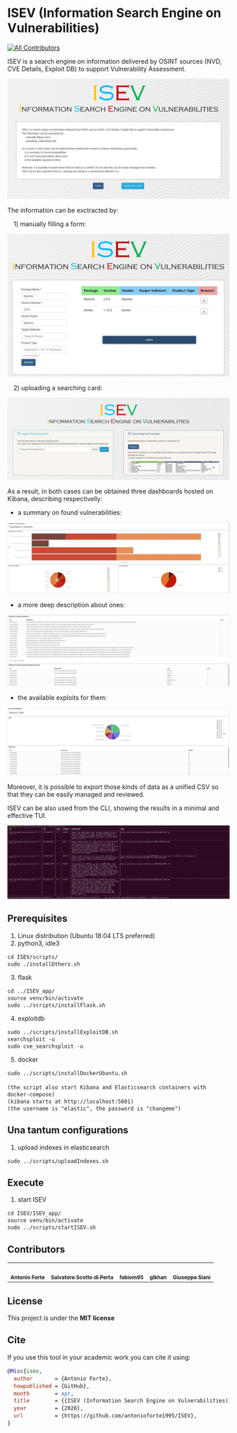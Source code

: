 # ISEV (Information Search Engine on Vulnerabilities)
<!-- ALL-CONTRIBUTORS-BADGE:START - Do not remove or modify this section -->
[![All Contributors](https://img.shields.io/badge/all_contributors-5-orange.svg?style=flat-square)](#contributors-)
<!-- ALL-CONTRIBUTORS-BADGE:END -->

ISEV is a search engine on information delivered by OSINT sources (NVD, CVE Details, Exploit DB) to support Vulnerability Assessment.
<!-- ![alt text] -->
![](https://raw.githubusercontent.com/antonioforte1995/ISEV/master/ISEV_app/static/assets/img/scenery/Home.JPG?token=AO6ZS5VH5JHQA5DLN677PD3APU5D2)

The information can be exctracted by:

 1) manually filling a form:
<!-- ![alt text] -->
![](https://raw.githubusercontent.com/antonioforte1995/ISEV/master/ISEV_app/static/assets/img/scenery/Form.JPG?token=AO6ZS5U4FSZFII4MWICLKHTAPUY5Y)

 2) uploading a searching card:
<!-- ![alt text] -->
![](https://raw.githubusercontent.com/antonioforte1995/ISEV/master/ISEV_app/static/assets/img/scenery/Searching_Card.JPG?token=AO6ZS5VBI2C4FH2JJEO6GSDAPUZFC)

As a result, in both cases can be obtained three dashboards hosted on Kibana, describing respectivelly:

  - a summary on found vulnerabilities:
<!-- ![alt text] -->
![](https://raw.githubusercontent.com/antonioforte1995/ISEV/master/ISEV_app/static/assets/img/scenery/Summary_Dashboard.JPG?token=AO6ZS5SAGLL267URGKTKVMTAPUZYY)

  - a more deep description about ones:
<!-- ![alt text] -->
![](https://raw.githubusercontent.com/antonioforte1995/ISEV/master/ISEV_app/static/assets/img/scenery/Description_Dashboard.JPG?token=AO6ZS5QK643T55I3MW7Y3PTAPUZQI)

  - the available exploits for them:
<!-- ![alt text] -->
![](https://raw.githubusercontent.com/antonioforte1995/ISEV/master/ISEV_app/static/assets/img/scenery/Exploit_Dashboard.JPG?token=AO6ZS5TFHXVZOFUL6X6TQP3APU4LC)

Moreover, it is possible to export those kinds of data as a unified CSV so that they can be easily managed and reviewed.

ISEV can be also used from the CLI, showing the results in a minimal and effective TUI.
<!-- ![alt text] -->
![](https://raw.githubusercontent.com/antonioforte1995/ISEV/master/ISEV_app/static/assets/img/scenery/TUI.JPG?token=AO6ZS5SSVIRALULD273JTDLAPU3XA)

## Prerequisites
1) Linux distribution (Ubuntu 18:04 LTS preferred)
2) python3, idle3
```
cd ISEV/scripts/
sudo ./installOthers.sh
```
3) flask
```
cd ../ISEV_app/
source venv/bin/activate
sudo ../scripts/installFlask.sh
```
4) exploitdb
```
sudo ../scripts/installExploitDB.sh
searchsploit -u
sudo cve_searchsploit -u
```
5) docker
```
sudo ../scripts/installDockerUbuntu.sh

(the script also start Kibana and Elasticsearch containers with docker-compose)
(kibana starts at http://localhost:5601)
(the username is "elastic", the password is "changeme")
```


## Una tantum configurations
1) upload indexes in elasticsearch
```
sudo ../scripts/uploadIndexes.sh
```

## Execute
1) start ISEV
```
cd ISEV/ISEV_app/
source venv/bin/activate
sudo ../scripts/startISEV.sh
```
## Contributors


<!-- ALL-CONTRIBUTORS-LIST:START - Do not remove or modify this section -->
<!-- prettier-ignore-start -->
<!-- markdownlint-disable -->
<table>
  <tr>
    <td align="center"><a href="https://github.com/antonioforte1995"><img src="https://avatars.githubusercontent.com/u/62757238?v=4?s=100" width="100px;" alt=""/><br /><sub><b>Antonio Forte</b></sub></a><br />
    </td>
    <td align="center"><a href="https://github.com/SalScotto"><img src="https://avatars.githubusercontent.com/u/34351057?v=4?s=100" width="100px;" alt=""/><br /><sub><b>Salvatore Scotto di Perta</b></sub></a><br />
    </td>
    <td align="center"><a href="https://github.com/fabiom95"><img src="https://avatars.githubusercontent.com/u/63059167?v=4?s=100" width="100px;" alt=""/><br /><sub><b>fabiom95
</b></sub></a><br />
    </td>
    <td align="center"><a href="https://github.com/glkhan"><img src="https://avatars.githubusercontent.com/u/63093332?v=4?s=100" width="100px;" alt=""/><br /><sub><b>glkhan</b></sub></a><br />
    </td>
    </td>
    <td align="center"><a href="https://github.com/giuseppesiani"><img src="https://avatars.githubusercontent.com/u/22540856?v=4?s=100" width="100px;" alt=""/><br /><sub><b>Giuseppe Siani</b></sub></a><br />
    </td>
  </tr>
</table>

<!-- markdownlint-enable -->
<!-- prettier-ignore-end -->
<!-- ALL-CONTRIBUTORS-LIST:END -->

## License
This project is under the **MIT license**

## Cite
If you use this tool in your academic work you can cite it using:
```bibtex
@Misc{isev,
  author       = {Antonio Forte},
  howpublished = {GitHub},
  month        = apr,
  title        = {{ISEV (Information Search Engine on Vulnerabilities)}},
  year         = {2020},
  url          = {https://github.com/antonioforte1995/ISEV},
}
```
